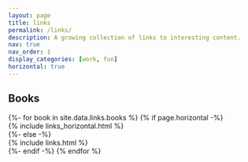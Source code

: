 ```yaml
---
layout: page
title: links
permalink: /links/
description: A growing collection of links to interesting content.
nav: true
nav_order: 1
display_categories: [work, fun]
horizontal: true
---
```


<!-- pages/links.md -->
<div class="projects">
  <!-- Display categorized links -->
  <h2 class="category">Books</h2>
  {%- for book in site.data.links.books %}
    <!-- Generate cards for each project -->
    {% if page.horizontal -%}
    <div class="container">
      <div class="row row-cols-2">
        {% include links_horizontal.html %}
      </div>
    </div>
    {%- else -%}
    <div class="grid">
      {% include links.html %}
    </div>
    {%- endif -%}
  {% endfor %}
</div>
